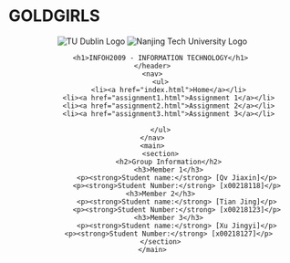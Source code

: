# GOLDGIRLS
<!DOCTYPE html>
<html lang="en">
<head>
    <meta charset="UTF-8">
    <meta name="viewport" content="width=device-width, initial-scale=1.0">
    <title>INFOH2009 - INFORMATION TECHNOLOGY</title>
    <link rel="stylesheet" href="style.css">
</head>
<body>
    <header>
        <img src="https://www.ieabroad.com/wp-content/uploads/TUD.png" alt="TU Dublin Logo">
        <img src="https://upload.wikimedia.org/wikipedia/en/b/b2/Nanjing_University_of_Technology_logo.png" alt="Nanjing Tech University Logo">

        <h1>INFOH2009 - INFORMATION TECHNOLOGY</h1>
    </header>
    <nav>
        <ul>
            <li><a href="index.html">Home</a></li>
            <li><a href="assignment1.html">Assignment 1</a></li>
            <li><a href="assignment2.html">Assignment 2</a></li>
            <li><a href="assignment3.html">Assignment 3</a></li>

        </ul>
    </nav>
    <main>
        <section>
            <h2>Group Information</h2>
            <h3>Member 1</h3>
                <p><strong>Student name:</strong> [Qv Jiaxin]</p>
                <p><strong>Student Number:</strong> [x00218118]</p>
            <h3>Member 2</h3>    
                <p><strong>Student name:</strong> [Tian Jing]</p>
                <p><strong>Student Number:</strong> [x00218123]</p>
            <h3>Member 3</h3>
                <p><strong>Student name:</strong> [Xu Jingyi]</p>
            <p><strong>Student Number:</strong> [x00218127]</p>
        </section>
    </main>
</body>
</html>
